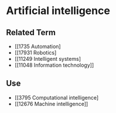 # Artificial intelligence  

## Related Term

- [[1735 Automation]
- [[17931 Robotics]
- [[11249 Intelligent systems]
- [[11048 Information technology]]  

## Use

- [[3795 Computational intelligence]
- [[12676 Machine intelligence]]  

